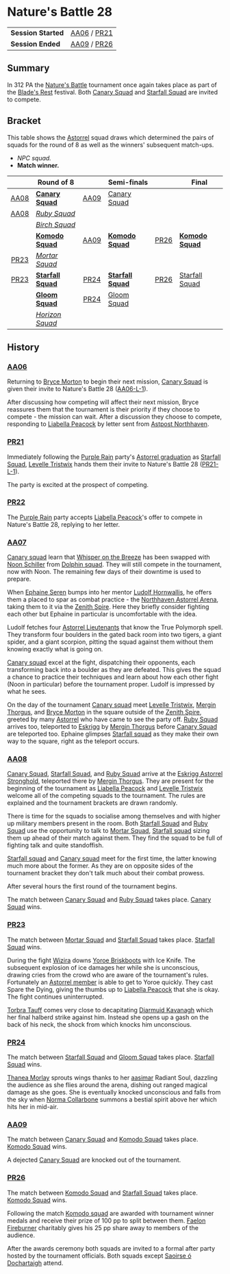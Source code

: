 # Nature's Battle 28

|||
| --- | --- |
| **Session Started** | [AA06](../../sessions/AA06.md) / [PR21](../../sessions/PR21.md) | storyline.2
| **Session Ended** | [AA09](../../sessions/AA09.md) / [PR26](../../sessions/PR26.md) |

## Summary

In 312 PA the [Nature's Battle](../../mechanics/roleplay/natures-battle.md) tournament once again takes place as part of the [Blade's Rest](../../festivals/blades-rest.md) festival. Both [Canary Squad](../../organisations/astorrel/squads/canary-squad.md) and [Starfall Squad](../../organisations/astorrel/squads/starfall-squad.md) are invited to compete.

## Bracket

This table shows the [Astorrel](../../organisations/astorrel/astorrel.md) squad draws which determined the pairs of squads for the round of 8 as well as the winners' subsequent match-ups.

- *NPC squad.*
- **Match winner.**

|| Round of 8 || Semi-finals || Final |
|:---:| --- |:---:| --- |:---:| --- |
| [AA08](../../sessions/AA08.md) | **[Canary Squad](../../organisations/astorrel/squads/canary-squad.md)** | [AA09](../../sessions/AA09.md) | [Canary Squad](../../organisations/astorrel/squads/canary-squad.md) |
| [AA08](../../sessions/AA08.md) | *[Ruby Squad](../../organisations/astorrel/squads/ruby-squad.md)* |
|| *[Birch Squad](../../organisations/astorrel/squads/birch-squad.md)* |
|| **[Komodo Squad](../../organisations/astorrel/squads/komodo-squad.md)** | [AA09](../../sessions/AA09.md) | **[Komodo Squad](../../organisations/astorrel/squads/komodo-squad.md)** | [PR26](../../sessions/PR26.md) | **[Komodo Squad](../../organisations/astorrel/squads/komodo-squad.md)** |
| [PR23](../../sessions/PR23.md) | *[Mortar Squad](../../organisations/astorrel/squads/mortar-squad.md)* |
| [PR23](../../sessions/PR23.md) | **[Starfall Squad](../../organisations/astorrel/squads/starfall-squad.md)** | [PR24](../../sessions/PR24.md) | **[Starfall Squad](../../organisations/astorrel/squads/starfall-squad.md)** | [PR26](../../sessions/PR26.md) | [Starfall Squad](../../organisations/astorrel/squads/starfall-squad.md) |
|| **[Gloom Squad](../../organisations/astorrel/squads/gloom-squad.md)** | [PR24](../../sessions/PR24.md) | [Gloom Squad](../../organisations/astorrel/squads/gloom-squad.md) |
|| *[Horizon Squad](../../organisations/astorrel/squads/horizon-squad.md)* |

## History

### [AA06](../../sessions/AA06.md)

Returning to [Bryce Morton](../../characters/bryce-morton.md) to begin their next mission, [Canary Squad](../../organisations/astorrel/squads/canary-squad.md) is given their invite to Nature's Battle 28 ([AA06-L-1](../../letters/AA06-L-1.md)).

After discussing how competing will affect their next mission, Bryce reassures them that the tournament is their priority if they choose to compete - the mission can wait. After a discussion they choose to compete, responding to [Liabella Peacock](../../characters/liabella-peacock.md) by letter sent from [Astpost Northhaven](../../places/buildings/shops/astpost-northhaven.md).

### [PR21](../../sessions/PR21.md)

Immediately following the [Purple Rain](../../campaigns/C1-purple-rain.md) party's [Astorrel graduation](astorrel-graduation.md) as [Starfall Squad](../../organisations/astorrel/squads/starfall-squad.md), [Levelle Tristwix](../../characters/levelle-tristwix.md) hands them their invite to Nature's Battle 28 ([PR21-L-1](../../letters/PR21-L-1.md)).

The party is excited at the prospect of competing.

### [PR22](../../sessions/PR22.md)

The [Purple Rain](../../campaigns/C1-purple-rain.md) party accepts [Liabella Peacock](../../characters/liabella-peacock.md)'s offer to compete in Nature's Battle 28, replying to her letter.

### [AA07](../../sessions/AA07.md)

[Canary squad](../../organisations/astorrel/squads/canary-squad.md) learn that [Whisper on the Breeze](../../characters/whisper-on-the-breeze.md) has been swapped with [Noon Schiller](../../characters/noon-schiller.md) from [Dolphin squad](../../organisations/astorrel/squads/dolphin-squad.md). They will still compete in the tournament, now with Noon. The remaining few days of their downtime is used to prepare.

When [Ephaine Seren](../../characters/ephaine-seren.md) bumps into her mentor [Ludolf Hornwallis](../../characters/ludolf-hornwallis.md), he offers them a placed to spar as combat practice - the [Northhaven Astorrel Arena](../../places/buildings/northhaven-astorrel-arena.md), taking them to it via the [Zenith Spire](../../places/buildings/zenith-spire.md). Here they briefly consider fighting each other but Ephaine in particular is uncomfortable with the idea.

Ludolf fetches four [Astorrel Lieutenants](../../organisations/astorrel/ranks/astorrel-lieutenant.md) that know the True Polymorph spell. They transform four boulders in the gated back room into two tigers, a giant spider, and a giant scorpion, pitting the squad against them without them knowing exactly what is going on.

[Canary squad](../../organisations/astorrel/squads/canary-squad.md) excel at the fight, dispatching their opponents, each transforming back into a boulder as they are defeated. This gives the squad a chance to practice their techniques and learn about how each other fight (Noon in particular) before the tournament proper. Ludolf is impressed by what he sees.

On the day of the tournament [Canary squad](../../organisations/astorrel/squads/canary-squad.md) meet [Levelle Tristwix](../../characters/levelle-tristwix.md), [Mergin Thorgus](../../characters/mergin-thorgus.md), and [Bryce Morton](../../characters/bryce-morton.md) in the square outside of the [Zenith Spire](../../places/buildings/zenith-spire.md), greeted by many [Astorrel](../../organisations/astorrel/astorrel.md) who have came to see the party off. [Ruby Squad](../../organisations/astorrel/squads/ruby-squad.md) arrives too, teleported to [Eskrigg](../../places/cities/eskrigg.md) by [Mergin Thorgus](../../characters/mergin-thorgus.md) before [Canary Squad](../../organisations/astorrel/squads/canary-squad.md) are teleported too. Ephaine glimpses [Starfall squad](../../organisations/astorrel/squads/starfall-squad.md) as they make their own way to the square, right as the teleport occurs.

### [AA08](../../sessions/AA08.md)

[Canary Squad](../../organisations/astorrel/squads/canary-squad.md), [Starfall Squad](../../organisations/astorrel/squads/starfall-squad.md), and [Ruby Squad](../../organisations/astorrel/squads/ruby-squad.md) arrive at the [Eskrigg Astorrel Stronghold](../../places/strongholds/eskrigg-astorrel-stronghold.md), teleported there by [Mergin Thorgus](../../characters/mergin-thorgus.md). They are present for the beginning of the tournament as [Liabella Peacock](../../characters/liabella-peacock.md) and [Levelle Tristwix](../../characters/levelle-tristwix.md) welcome all of the competing squads to the tournament. The rules are explained and the tournament brackets are drawn randomly.

There is time for the squads to socialise among themselves and with higher up military members present in the room. Both [Starfall Squad](../../organisations/astorrel/squads/starfall-squad.md) and [Ruby Squad](../../organisations/astorrel/squads/ruby-squad.md) use the opportunity to talk to [Mortar Squad](../../organisations/astorrel/squads/mortar-squad.md), [Starfall squad](../../organisations/astorrel/squads/starfall-squad.md) sizing them up ahead of their match against them. They find the squad to be full of fighting talk and quite standoffish.

[Starfall squad](../../organisations/astorrel/squads/starfall-squad.md) and [Canary squad](../../organisations/astorrel/squads/canary-squad.md) meet for the first time, the latter knowing much more about the former. As they are on opposite sides of the tournament bracket they don't talk much about their combat prowess.

After several hours the first round of the tournament begins.

The match between [Canary Squad](../../organisations/astorrel/squads/canary-squad.md) and [Ruby Squad](../../organisations/astorrel/squads/ruby-squad.md) takes place. [Canary Squad](../../organisations/astorrel/squads/canary-squad.md) wins.

### [PR23](../../sessions/PR23.md)

The match between [Mortar Squad](../../organisations/astorrel/squads/mortar-squad.md) and [Starfall Squad](../../organisations/astorrel/squads/starfall-squad.md) takes place. [Starfall Squad](../../organisations/astorrel/squads/starfall-squad.md) wins.

During the fight [Wizira](../../characters/wizira.md) downs [Yoroe Briskboots](../../characters/yoroe-briskboots.md) with Ice Knife. The subsequent explosion of ice damages her while she is unconscious, drawing cries from the crowd who are aware of the tournament's rules. Fortunately an [Astorrel member](../../organisations/astorrel/ranks/astorrel-member.md) is able to get to Yoroe quickly. They cast Spare the Dying, giving the thumbs up to [Liabella Peacock](../../characters/liabella-peacock.md) that she is okay. The fight continues uninterrupted.

[Torbra Tauff](../../characters/torbra-tauff.md) comes very close to decapitating [Diarmuid Kavanagh](../../characters/diarmuid-kavanagh.md) which her final halberd strike against him. Instead she opens up a gash on the back of his neck, the shock from which knocks him unconscious.

### [PR24](../../sessions/PR24.md)

The match between [Starfall Squad](../../organisations/astorrel/squads/starfall-squad.md) and [Gloom Squad](../../organisations/astorrel/squads/gloom-squad.md) takes place. [Starfall Squad](../../organisations/astorrel/squads/starfall-squad.md) wins.

[Thanea Morlay](../../characters/thanea-morlay.md) sprouts wings thanks to her [aasimar](../../lineages/aasimar.md) Radiant Soul, dazzling the audience as she flies around the arena, dishing out ranged magical damage as she goes. She is eventually knocked unconscious and falls from the sky when [Norma Collarbone](../../characters/norma-collarbone.md) summons a bestial spirit above her which hits her in mid-air.

### [AA09](../../sessions/AA09.md)

The match between [Canary Squad](../../organisations/astorrel/squads/canary-squad.md) and [Komodo Squad](../../organisations/astorrel/squads/komodo-squad.md) takes place. [Komodo Squad](../../organisations/astorrel/squads/komodo-squad.md) wins.

A dejected [Canary Squad](../../organisations/astorrel/squads/canary-squad.md) are knocked out of the tournament.

### [PR26](../../sessions/PR26.md)

The match between [Komodo Squad](../../organisations/astorrel/squads/komodo-squad.md) and [Starfall Squad](../../organisations/astorrel/squads/starfall-squad.md) takes place. [Komodo Squad](../../organisations/astorrel/squads/komodo-squad.md) wins.

Following the match [Komodo squad](../../organisations/astorrel/squads/komodo-squad.md) are awarded with tournament winner medals and receive their prize of 100 pp to split between them. [Faelon Fireburner](../../characters/faelon-fireburner.md) charitably gives his 25 pp share away to members of the audience.

After the awards ceremony both squads are invited to a formal after party hosted by the tournament officials. Both squads except [Saoirse ó Dochartaigh](../../characters/saoirse-o-dochartaigh.md) attend.
